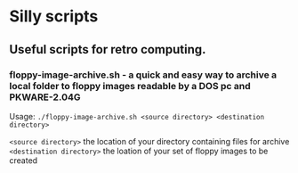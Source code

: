 # Silly scripts

## Useful scripts for retro computing.

### floppy-image-archive.sh - a quick and easy way to archive a local folder to floppy images readable by a DOS pc and PKWARE-2.04G

Usage: `./floppy-image-archive.sh <source directory> <destination directory>`

`<source directory>` the location of your directory containing files for archive
`<destination directory>` the loation of your set of floppy images to be created
